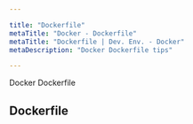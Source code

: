 ```yaml
---

title: "Dockerfile"
metaTitle: "Docker - Dockerfile"
metaTitle: "Dockerfile | Dev. Env. - Docker"
metaDescription: "Docker Dockerfile tips"

---
```


Docker Dockerfile

## Dockerfile

